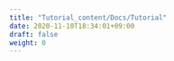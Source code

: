 ```yaml
---
title: "Tutorial_content/Docs/Tutorial"
date: 2020-11-10T18:34:01+09:00
draft: false
weight: 0
---
```


